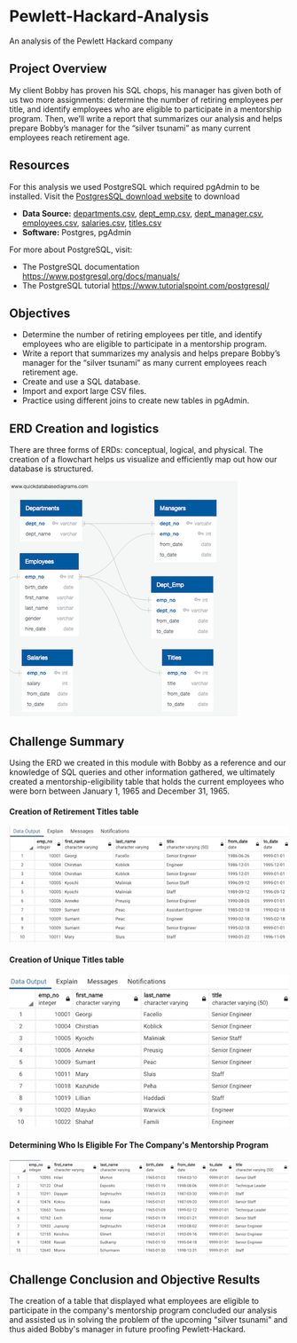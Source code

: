 # Pewlett-Hackard-Analysis
An analysis of the Pewlett Hackard company


## Project Overview

My client Bobby has proven his SQL chops, his manager has given both of us two more assignments: determine the number of retiring employees per title, and identify employees who are eligible to participate in a mentorship program. Then, we’ll write a report that summarizes our analysis and helps prepare Bobby’s manager for the “silver tsunami” as many current employees reach retirement age. 




## Resources
For this analysis we used PostgreSQL which required pgAdmin to be installed. Visit the [PostgresSQL download website](https://www.enterprisedb.com/downloads/postgres-postgresql-downloads)
 to download
  
- **Data Source:** [departments.csv](/Data/departments.csv), [dept_emp.csv](/Data/dept_emp.csv), [dept_manager.csv](/Data/dept_manager.csv), [employees.csv](/Data/employees.csv), [salaries.csv](/Data/salaries.csv), [titles.csv](/Data/titles.csv)
- **Software:** Postgres, pgAdmin  

For more about PostgreSQL, visit:  
- The PostgreSQL documentation
 https://www.postgresql.org/docs/manuals/  
- The PostgreSQL tutorial
 https://www.tutorialspoint.com/postgresql/

## Objectives 
- Determine the number of retiring employees per title, and identify employees who are eligible to participate in a mentorship program. 
- Write a report that summarizes my analysis and helps prepare Bobby’s manager for the “silver tsunami” as many current employees reach retirement age. 
- Create and use a SQL database.
- Import and export large CSV files.
- Practice using different joins to create new tables in pgAdmin.

## ERD Creation and logistics

There are three forms of ERDs: conceptual, logical, and physical. The creation of a flowchart helps us visualize and efficiently map out how our database is structured.

![ERD Creation](Resources/QuickDBD.png)



## Challenge Summary

Using the ERD we created in this module with Bobby as a reference and our knowledge of SQL queries and other information gathered, we ultimately created a mentorship-eligibility table that holds the current employees who were born between January 1, 1965 and December 31, 1965. 

#### Creation of Retirement Titles table

![Retirement Titles](Resources/Retirement_Titles.png)

#### Creation of Unique Titles table

![Unique Titles](Resources/Unique_Titles.png)

#### Determining Who Is Eligible For The Company's Mentorship Program

![Mentorship Eligibility](Resources/Mentorship_Eligibility.png)


## Challenge Conclusion and Objective Results

The creation of a table that displayed what employees are eligible to participate in the company's mentorship program concluded our analysis and assisted us in solving the problem of the upcoming "silver tsunami" and thus aided Bobby's manager in future proofing Pewlett-Hackard.
